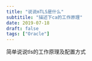 ```yaml
---
title: "说说mTLS是什么"
subtitile: "描述下ca的工作原理"
date: 2019-07-18
draft: false
tags: ["Oracle"]
---
```


简单说说tls的工作原理及配置方式
<!--more-->
